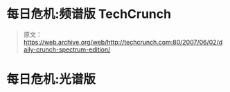 # 每日危机:频谱版 TechCrunch

> 原文：<https://web.archive.org/web/http://techcrunch.com:80/2007/06/02/daily-crunch-spectrum-edition/>

# 每日危机:光谱版